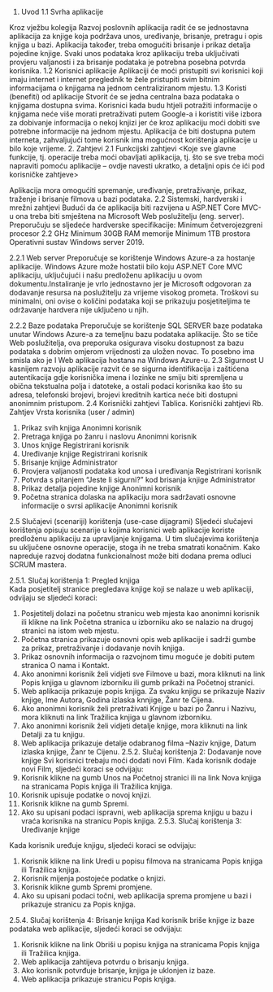 1.	Uvod
1.1	Svrha aplikacije 

Kroz vježbu kolegija Razvoj poslovnih aplikacija radit će se jednostavna aplikacija za knjige koja podržava unos, uređivanje, brisanje, pretragu i opis knjiga u bazi. Aplikacija također, treba omogućiti brisanje i prikaz detalja pojedine knjige. Svaki unos podataka kroz aplikaciju treba uključivati provjeru valjanosti i za brisanje podataka je potrebna posebna potvrda korisnika. 
1.2	Korisnici aplikacije
Aplikaciji će moći pristupiti svi korisnici koji imaju internet i internet preglednik te žele pristupiti svim bitnim informacijama o knjigama na jednom centraliziranom mjestu. 
1.3	Koristi (benefiti) od aplikacije
Stvorit će se jedna centralna baza podataka o knjigama dostupna svima. Korisnici kada budu htjeli potražiti informacije o knjigama neće više morati pretraživati putem Google-a i koristiti više izbora za dobivanje informacija o nekoj knjizi jer će kroz aplikaciju moći dobiti sve potrebne informacije na jednom mjestu. Aplikacija će biti dostupna putem interneta, zahvaljujući tome korisnik ima mogućnost korištenja aplikacije u bilo koje vrijeme. 
2.	Zahtjevi
2.1	Funkcijski zahtjevi
<Koje sve glavne funkcije, tj. operacije treba moći obavljati aplikacija, tj. što se sve treba moći napraviti pomoću aplikacije – ovdje navesti ukratko, a detaljni opis će ići pod korisničke zahtjeve>

Aplikacija mora omogućiti spremanje, uređivanje, pretraživanje, prikaz, traženje i brisanje filmova u bazi podataka. 
2.2	Sistemski, hardverski i mrežni zahtjevi
Budući da će aplikacija biti razvijena u ASP.NET Core MVC-u ona treba biti smještena na Microsoft Web poslužitelju (eng. server). Preporučuju se sljedeće hardverske specifikacije:
Minimum četverojezgreni procesor 2.2 GHz
Minimum 30GB RAM memorije
Minimum 1TB prostora
Operativni sustav Windows server 2019. 

2.2.1 Web server
Preporučuje se korištenje Windows Azure-a za hostanje aplikacije.
Windows Azure može hostatii bilo koju ASP.NET Core MVC aplikaciju, uključujući i našu predloženu aplikaciju u ovom dokumentu.Instaliranje je vrlo jednostavno jer je Microsoft odgovoran za dodavanje resursa na poslužitelju za vrijeme visokog prometa. 
Troškovi su minimalni, oni ovise o količini podataka koji se prikazuju posjetiteljima te održavanje hardvera nije uključeno u njih.

2.2.2 Baze podataka
Preporučuje se korištenje SQL SERVER baze podataka unutar Windows Azure-a za temeljnu bazu podataka aplikacije. Što se tiče Web poslužitelja, ova preporuka osigurava visoku dostupnost za bazu podataka s dobrim omjerom vrijednosti za uložen novac. To posebno ima smisla ako je I Web aplikacija hostana na Windows Azure-u.
2.3	Sigurnost
U kasnijem razvoju aplikacije razvit će se sigurna identifikacija i zaštićena autentikacija gdje korisnička imena i lozinke ne smiju biti spremljena u obična tekstualna polja i datoteke, a ostali podaci korisnika kao što su adresa, telefonski brojevi, brojevi kreditnih kartica neće biti dostupni anonimnim pristupom.
2.4	Korisnički zahtjevi
Tablica. Korisnički zahtjevi
Rb.	Zahtjev	Vrsta korisnika (user / admin)
1.	Prikaz svih knjiga	Anonimni korisnik
2. 	Pretraga knjiga po žanru i naslovu	Anonimni korisnik
3.	Unos knjige	Registrirani korisnik
4. 	Uređivanje knjige	Registrirani korisnik
5.	Brisanje knjige	Administrator
6.	Provjera valjanosti podataka kod unosa i uređivanja	Registrirani korisnik
7.	Potvrda s pitanjem “Jeste li sigurni?” kod brisanja knjige	Administrator
8.	Prikaz detalja pojedine knjige	Anonimni korisnik
9.	Početna stranica dolaska na aplikaciju mora sadržavati osnovne informacije o svrsi aplikacije	Anonimni korisnik


2.5	Slučajevi (scenariji) korištenja (use-case dijagrami) 
Sljedeći slučajevi korištenja opisuju scenarije u kojima korisnici web aplikacije koriste predloženu aplikaciju za upravljanje knjigama. U tim slučajevima korištenja su uključene osnovne operacije, stoga ih ne treba smatrati konačnim. Kako napreduje razvoj dodatna funkcionalnost može biti dodana prema odluci SCRUM mastera.

2.5.1. Slučaj korištenja 1: Pregled knjiga	
Kada posjetitelj stranice pregledava knjige koji se nalaze u web aplikaciji, odvijaju se sljedeći koraci:
1.	Posjetitelj dolazi na početnu stranicu web mjesta kao anonimni korisnik ili klikne na link Početna stranica u izborniku ako se nalazio na drugoj stranici na istom web mjestu.
2.	Početna stranica prikazuje osnovni opis web aplikacije i sadrži gumbe za prikaz, pretraživanje i dodavanje novih knjiga. 
3.	Prikaz osnovnih informacija o razvojnom timu moguće je dobiti putem stranica O nama i Kontakt.
4.	Ako anonimni korisnik želi vidjeti sve Filmove u bazi, mora kliknuti na link Popis knjiga u glavnom izborniku ili gumb prikaži na Početnoj stranici.
5.	Web aplikacija prikazuje popis knjiga. Za svaku knjigu se prikazuje Naziv knjige, Ime Autora, Godina izlaska knnjige, Žanr te Cijena.
6.	Ako anonimni korisnik želi pretraživati Knjige u bazi po Žanru i Nazivu, mora kliknuti na link Tražilica knjiga u glavnom izborniku.
7.	 Ako anonimni korisnik želi vidjeti detalje knjige, mora kliknuti na link Detalji za tu knjigu.
8.	Web aplikacija prikazuje detalje odabranog filma –Naziv knjige, Datum izlaska knjige, Žanr te Cijenu.
2.5.2.	Slučaj korištenja 2: Dodavanje nove knjige
Svi korisnici trebaju moći dodati novi Film. Kada korisnik dodaje novi Film, sljedeći koraci se odvijaju:
1.	Korisnik klikne na gumb Unos na Početnoj stranici ili na link Nova knjiga na stranicama Popis knjiga ili Tražilica knjiga.
2.	Korisnik upisuje podatke o novoj knjizi.
3.	Korisnik klikne na gumb Spremi.
4.	Ako su upisani podaci ispravni, web aplikacija sprema knjigu u bazu i vraća korisnika na stranicu Popis knjiga.
2.5.3.	 Slučaj korištenja 3: Uređivanje knjige

Kada korisnik uređuje knjigu, sljedeći koraci se odvijaju:
1.	Korisnik klikne na link Uredi u popisu filmova na stranicama Popis knjiga ili  Tražilica knjiga.
2.	Korisnik mijenja postojeće podatke o knjizi.
3.	Korisnik klikne gumb Spremi promjene.
4.	Ako su upisani podaci točni, web aplikacija sprema promjene u bazi i prikazuje stranicu za Popis knjiga.

2.5.4.	Slučaj korištenja 4: Brisanje knjiga
Kad korisnik briše knjige iz baze podataka web aplikacije, sljedeći koraci se odvijaju:

1.	Korisnik klikne na link Obriši u popisu knjiga na stranicama Popis knjiga ili  Tražilica knjiga.
2.	Web aplikacija zahtijeva potvrdu o brisanju knjiga.
3.	Ako korisnik potvrđuje brisanje, knjiga je uklonjen iz baze.
4.	Web aplikacija prikazuje stranicu Popis knjiga.








